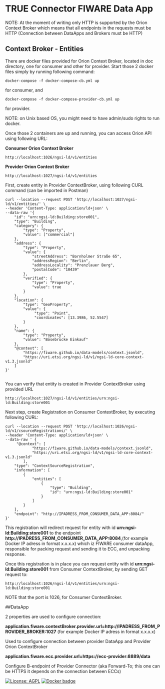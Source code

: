 # TRUE Connector FIWARE Data App

NOTE: At the moment of writing only HTTP is supported by the Orion Context Broker which means that all endpoints in the requests must be HTTP (Connection between DataApps and Brokers must be HTTP)

## Context Broker - Entities

There are docker files provided for Orion Context Broker, located in doc directory, one for consumer and other for provider. Start those 2 docker files simply by running following command:

```
docker-compose -f docker-compose-cb.yml up
```
for consumer, and

```
docker-compose -f docker-compose-provider-cb.yml up
```
for provider.

NOTE: on Unix based OS, you might need to have admin/sudo rights to run docker.


Once those 2 containers are up and running, you can access Orion API using following URL:

**Consumer Orion Context Broker**

```
http://localhost:1026/ngsi-ld/v1/entities
```

**Provider Orion Context Broker**

```
http://localhost:1027/ngsi-ld/v1/entities
```

First, create entity in Provider ContextBroker, using following CURL command (can be imported in Postman)

```
curl --location --request POST 'http://localhost:1027/ngsi-ld/v1/entities/' \
--header 'Content-Type: application/ld+json' \
--data-raw '{
    "id": "urn:ngsi-ld:Building:store001",
    "type": "Building",
    "category": {
    	"type": "Property",
        "value": ["commercial"]
    },
    "address": {
        "type": "Property",
        "value": {
            "streetAddress": "Bornholmer Straße 65",
            "addressRegion": "Berlin",
            "addressLocality": "Prenzlauer Berg",
            "postalCode": "10439"
        },
        "verified": {
			"type": "Property",
			"value": true
		}
    },
    "location": {
        "type": "GeoProperty",
        "value": {
             "type": "Point",
             "coordinates": [13.3986, 52.5547]
        }
    },
    "name": {
        "type": "Property",
        "value": "Bösebrücke Einkauf"
    },
    "@context": [
        "https://fiware.github.io/data-models/context.jsonld",
        "https://uri.etsi.org/ngsi-ld/v1/ngsi-ld-core-context-v1.3.jsonld"
    ]
}'


```

You can verify that entity is created in Provider ContextBroker using provided URL 

```
http://localhost:1027/ngsi-ld/v1/entities/urn:ngsi-ld:Building:store001

```

Next step, create Registration on Consumer ContextBroker, by executing following CURL:

```
curl --location --request POST 'http://localhost:1026/ngsi-ld/v1/csourceRegistrations/' \
--header 'Content-Type: application/ld+json' \
--data-raw ' {
     "@context": [
			"https://fiware.github.io/data-models/context.jsonld",
			"https://uri.etsi.org/ngsi-ld/v1/ngsi-ld-core-context-v1.3.jsonld"
		],
    "type": "ContextSourceRegistration",
    "information": [
        {
            "entities": [
                {
                    "type": "Building",
                    "id": "urn:ngsi-ld:Building:store001"
                }
            ]
        }
    ],
    "endpoint": "http://IPADRESS_FROM_CONSUMER_DATA_APP:8084/"
}'

```

This registration will redirect request for entity with id **urn:ngsi-ld:Building:store001** to the endpoint **http://IPADRESS_FROM_CONSUMER_DATA_APP:8084**,(for example Docker IP adress in format x.x.x.x) which iz FIWARE consumer dataApp, responsible for packing request and sending it to ECC, and unpacking response.

Once this registration is in place you can request entity with id **urn:ngsi-ld:Building:store001** from Consumer ContextBroker, by sending GET request to:

```
http://localhost:1026/ngsi-ld/v1/entities/urn:ngsi-ld:Building:store001

```

NOTE that the port is 1026, for Consumer ContextBroker.


##DataApp

2 properties are used to configure connection:

**application.fiware.contextBroker.provider.url=http://IPADRESS_FROM_PROVIDER_BROKER:1027** (for example Docker IP adress in format x.x.x.x)

Used to configure connection between provider DataApp and Provider Orion ContextBroker

**application.fiware.ecc.provider.url=https://ecc-provider:8889/data**

Configure B-endpoint of Provider Connector (aka Forward-To; this one can be HTTPS it depends on the connection between ECCs)



[![License: AGPL](https://img.shields.io/github/license/Engineering-Research-and-Development/true-connector-fiware_data_app.svg)](https://opensource.org/licenses/AGPL-3.0)
[![Docker badge](https://img.shields.io/docker/pulls/rdlabengpa/true-connector-fiware_data_app.svg)](https://hub.docker.com/r/rdlabengpa/true-connector-fiware_data_app)
<br/>

